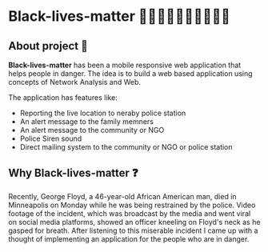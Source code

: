 # Black-lives-matter ✊🏻✊🏼✊🏽✊🏾✊🏿

## About project :wave:

**Black-lives-matter** has been a mobile responsive web application that helps people in danger. 
The idea is to build a web based application using concepts of Network Analysis and Web.


The application has features like:

- Reporting the live location to neraby police station
- An alert message to the family memners
- An alert message to the community or NGO
- Police Siren sound
- Direct mailing system to the community or NGO or police station 

## Why Black-lives-matter :question: 


Recently, George Floyd, a 46-year-old African American man, died in Minneapolis on Monday while he was being restrained by the police. Video footage of the incident, which was broadcast by the media and went viral on social media platforms, showed an officer kneeling on Floyd's neck as he gasped for breath. After listening to this miserable incident I came up with a thought of implementing an application for the people who are in danger.   

